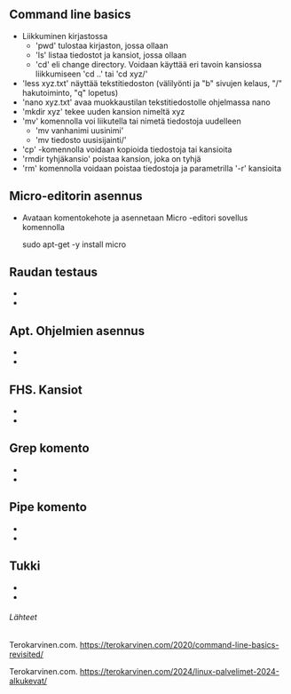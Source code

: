 ## Command line basics

- Liikkuminen kirjastossa
  - 'pwd' tulostaa kirjaston, jossa ollaan
  - 'ls' listaa tiedostot ja kansiot, jossa ollaan
  - 'cd' eli change directory. Voidaan käyttää eri tavoin kansiossa liikkumiseen 'cd ..' tai 'cd xyz/'
- 'less xyz.txt' näyttää tekstitiedoston (välilyönti ja "b" sivujen kelaus, "/" hakutoiminto, "q" lopetus)
- 'nano xyz.txt' avaa muokkaustilan tekstitiedostolle ohjelmassa nano
- 'mkdir xyz' tekee uuden kansion nimeltä xyz
- 'mv' komennolla voi liikutella tai nimetä tiedostoja uudelleen
  - 'mv vanhanimi uusinimi'
  - 'mv tiedosto uusisijainti/'
- 'cp' -komennolla voidaan kopioida tiedostoja tai kansioita
- 'rmdir tyhjäkansio' poistaa kansion, joka on tyhjä
- 'rm' komennolla voidaan poistaa tiedostoja ja parametrilla '-r' kansioita

## Micro-editorin asennus

- Avataan komentokehote ja asennetaan Micro -editori sovellus komennolla

    sudo apt-get -y install micro

## Raudan testaus

-
-

## Apt. Ohjelmien asennus

-
-

## FHS. Kansiot

-
-

## Grep komento

-
-

## Pipe komento

-
-

## Tukki

-
-

###### Lähteet

Terokarvinen.com. https://terokarvinen.com/2020/command-line-basics-revisited/

Terokarvinen.com. https://terokarvinen.com/2024/linux-palvelimet-2024-alkukevat/
